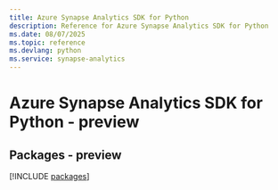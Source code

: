 ```yaml
---
title: Azure Synapse Analytics SDK for Python
description: Reference for Azure Synapse Analytics SDK for Python
ms.date: 08/07/2025
ms.topic: reference
ms.devlang: python
ms.service: synapse-analytics
---
```

# Azure Synapse Analytics SDK for Python - preview
## Packages - preview
[!INCLUDE [packages](synapse-analytics-index.md)]